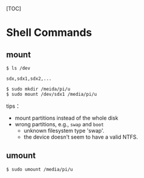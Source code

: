 [TOC]

# Shell Commands

## mount

```shell
$ ls /dev

sdx,sdx1,sdx2,...

$ sudo mkdir /meida/pi/u
$ sudo mount /dev/sdx1 /media/pi/u

```

tips：

- mount partitions instead of the whole disk
- wrong partitions, e.g., `swap` and `boot`
  - unknown filesystem type 'swap'.
  - the device doesn't seem to have a valid NTFS.

## umount

```shell
$ sudo umount /media/pi/u
```





